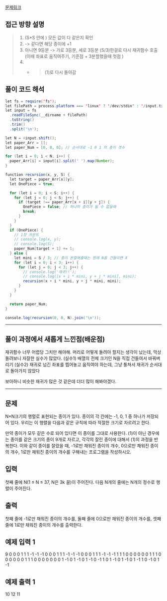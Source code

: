 [문제링크](https://www.acmicpc.net/problem/1780)

## 접근 방향 설명

> 1.  (S\*S 안에 ) 모든 값이 다 같은지 확인
> 2.  -> 같다면 해당 종이에 +1
> 3.  아니면 9등분 -> 가로 3등분, 세로 3등분 (S/3)한걸로 다시 재귀함수 호출 (이때 좌표로 움직여주기, 기준점 + 3분할했을때 첫점 )
> 4.  - > (1)로 다시 돌아감

## 풀이 코드 해석

```java script
let fs = require('fs');
let filePath = process.platform === 'linux' ? '/dev/stdin' : '/input.txt';
let input = fs
  .readFileSync(__dirname + filePath)
  .toString()
  .trim()
  .split('\n');

let N = +input.shift();
let paper_Arr = [];
let paper_Num = [0, 0, 0]; // 순서대로 -1 0 1 의 종이 갯수

for (let i = 0; i < N; i++) {
  paper_Arr[i] = input[i].split(' ').map(Number);
}

function recursion(x, y, S) {
  let target = paper_Arr[x][y];
  let OnePiece = true;

  for (let i = 0; i < S; i++) {
    for (let j = 0; j < S; j++) {
      if (target !== paper_Arr[x + i][y + j]) {
        OnePiece = false; // 하나의 종이가 될 수 없을때
        break;
      }
    }
  }
  if (OnePiece) {
    // 1장 카운트
    // console.log(x, y);
    // console.log(S);
    paper_Num[target + 1] += 1;
  } else {
    let mini = S / 3; // 종이 분할해줄때는 원래 N을 건들이면 X
    for (let i = 0; i < 3; i++) {
      for (let j = 0; j < 3; j++) {
        // console.log('재귀!!');
        // console.log([x + i * mini, y + j * mini], mini);
        recursion(x + i * mini, y + j * mini, mini);
      }
    }
  }

  return paper_Num;
}

console.log(recursion(0, 0, N).join('\n'));
```

---

## 풀이 과정에서 새롭게 느낀점(배운점)

재귀함수 너무 어렵당 그치만 해야해.
머리로 어떻게 돌려야 할지는 생각이 났는데, 막상 돌려보니 자잘한 실수가 많았다.
(실수1)
배열의 전체 크기인 N을 직접 건들여서 바꿔버리기
(실수2)
재귀로 넘긴 좌표를 찝어놓고 움직여야 하는데, 그냥 퉁쳐서 재귀가 순서대로 돌아가지 않았다

보아하니 비슷한 재귀가 많은 것 같은데 더더 많이 해봐야겠다.

---

## 문제

N×N크기의 행렬로 표현되는 종이가 있다. 종이의 각 칸에는 -1, 0, 1 중 하나가 저장되어 있다. 우리는 이 행렬을 다음과 같은 규칙에 따라 적절한 크기로 자르려고 한다.

만약 종이가 모두 같은 수로 되어 있다면 이 종이를 그대로 사용한다.
(1)이 아닌 경우에는 종이를 같은 크기의 종이 9개로 자르고, 각각의 잘린 종이에 대해서 (1)의 과정을 반복한다.
이와 같이 종이를 잘랐을 때, -1로만 채워진 종이의 개수, 0으로만 채워진 종이의 개수, 1로만 채워진 종이의 개수를 구해내는 프로그램을 작성하시오.

## 입력

첫째 줄에 N(1 ≤ N ≤ 37, N은 3k 꼴)이 주어진다. 다음 N개의 줄에는 N개의 정수로 행렬이 주어진다.

## 출력

첫째 줄에 -1로만 채워진 종이의 개수를, 둘째 줄에 0으로만 채워진 종이의 개수를, 셋째 줄에 1로만 채워진 종이의 개수를 출력한다.

## 예제 입력 1

9
0 0 0 1 1 1 -1 -1 -1
0 0 0 1 1 1 -1 -1 -1
0 0 0 1 1 1 -1 -1 -1
1 1 1 0 0 0 0 0 0
1 1 1 0 0 0 0 0 0
1 1 1 0 0 0 0 0 0
0 1 -1 0 1 -1 0 1 -1
0 -1 1 0 1 -1 0 1 -1
0 1 -1 1 0 -1 0 1 -1

## 예제 출력 1

10
12
11
